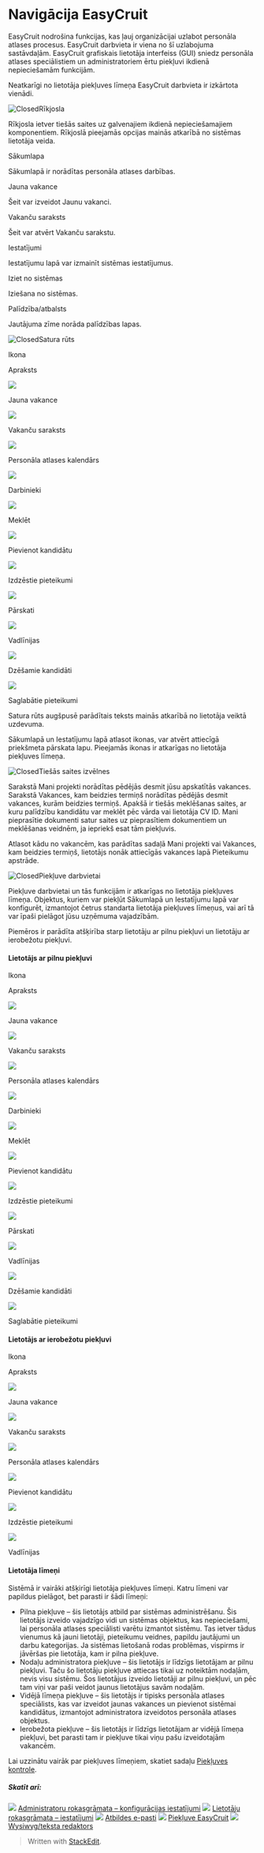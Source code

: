 # Navigācija EasyCruit

EasyCruit nodrošina funkcijas, kas ļauj organizācijai uzlabot personāla atlases procesus. EasyCruit darbvieta ir viena no šī uzlabojuma sastāvdaļām. EasyCruit grafiskais lietotāja interfeiss (GUI) sniedz personāla atlases speciālistiem un administratoriem ērtu piekļuvi ikdienā nepieciešamām funkcijām.

Neatkarīgi no lietotāja piekļuves līmeņa EasyCruit darbvieta ir izkārtota vienādi.

![Closed](../Skins/Default/Stylesheets/Images/transparent.gif)Rīkjosla

Rīkjosla ietver tiešās saites uz galvenajiem ikdienā nepieciešamajiem komponentiem. Rīkjoslā pieejamās opcijas mainās atkarībā no sistēmas lietotāja veida.

Sākumlapa

Sākumlapā ir norādītas personāla atlases darbības.

Jauna vakance

Šeit var izveidot  Jaunu vakanci.

Vakanču saraksts

Šeit var atvērt  Vakanču sarakstu.

Iestatījumi

Iestatījumu lapā var izmainīt sistēmas iestatījumus.

Iziet no sistēmas

Iziešana no sistēmas.

Palīdzība/atbalsts

Jautājuma zīme norāda palīdzības lapas.

![Closed](../Skins/Default/Stylesheets/Images/transparent.gif)Satura rūts

Ikona

Apraksts

![](../Resources/Images/new_vacancy.jpg)

Jauna vakance

![](../Resources/Images/vacancy_list.jpg)

Vakanču saraksts

![](../Resources/Images/recruitment_calendar.jpg)

Personāla atlases kalendārs

![](../Resources/Images/employees.jpg)

Darbinieki

![](../Resources/Images/search.jpg)

Meklēt

![](../Resources/Images/add_candidate.jpg)

Pievienot kandidātu

![](../Resources/Images/deleted_applications.jpg)

Izdzēstie pieteikumi

![](../Resources/Images/reports.jpg)

Pārskati

![](../Resources/Images/guidelines.jpg)

Vadlīnijas

![](../Resources/Images/candidates_to_be_deleted.jpg)

Dzēšamie kandidāti

![](../Resources/Images/stored_applications.jpg)

Saglabātie pieteikumi

Satura rūts  augšpusē parādītais teksts mainās atkarībā no lietotāja veiktā uzdevuma.

Sākumlapā  un  Iestatījumu lapā  atlasot ikonas, var atvērt attiecīgā priekšmeta pārskata lapu. Pieejamās ikonas ir atkarīgas no lietotāja piekļuves līmeņa.

![Closed](../Skins/Default/Stylesheets/Images/transparent.gif)Tiešās saites izvēlnes

Sarakstā  Mani projekti  norādītas pēdējās desmit jūsu apskatītās vakances. Sarakstā  Vakances, kam beidzies termiņš  norādītas pēdējās desmit vakances, kurām beidzies termiņš. Apakšā ir tiešās meklēšanas saites, ar kuru palīdzību kandidātu var meklēt pēc vārda vai lietotāja CV ID.  Mani pieprasītie dokumenti  satur saites uz pieprasītiem dokumentiem un meklēšanas veidnēm, ja iepriekš esat tām piekļuvis.

Atlasot kādu no vakancēm, kas parādītas sadaļā  Mani projekti  vai  Vakances, kam beidzies termiņš, lietotājs nonāk attiecīgās vakances lapā  Pieteikumu apstrāde.

![Closed](../Skins/Default/Stylesheets/Images/transparent.gif)Piekļuve darbvietai

Piekļuve darbvietai un tās funkcijām ir atkarīgas no lietotāja piekļuves līmeņa. Objektus, kuriem var piekļūt  Sākumlapā  un  Iestatījumu lapā  var konfigurēt, izmantojot četrus standarta lietotāja piekļuves līmeņus, vai arī tā var īpaši pielāgot jūsu uzņēmuma vajadzībām.

Piemēros ir parādīta atšķirība starp lietotāju ar pilnu piekļuvi un lietotāju ar ierobežotu piekļuvi.

#### Lietotājs ar pilnu piekļuvi

Ikona

Apraksts

![](../Resources/Images/new_vacancy.jpg)

Jauna vakance

![](../Resources/Images/vacancy_list.jpg)

Vakanču saraksts

![](../Resources/Images/recruitment_calendar.jpg)

Personāla atlases kalendārs

![](../Resources/Images/employees.jpg)

Darbinieki

![](../Resources/Images/search.jpg)

Meklēt

![](../Resources/Images/add_candidate.jpg)

Pievienot kandidātu

![](../Resources/Images/deleted_applications.jpg)

Izdzēstie pieteikumi

![](../Resources/Images/reports.jpg)

Pārskati

![](../Resources/Images/guidelines.jpg)

Vadlīnijas

![](../Resources/Images/candidates_to_be_deleted.jpg)

Dzēšamie kandidāti

![](../Resources/Images/stored_applications.jpg)

Saglabātie pieteikumi

#### Lietotājs ar ierobežotu piekļuvi

Ikona

Apraksts

![](../Resources/Images/new_vacancy.jpg)

Jauna vakance

![](../Resources/Images/vacancy_list.jpg)

Vakanču saraksts

![](../Resources/Images/recruitment_calendar.jpg)

Personāla atlases kalendārs

![](../Resources/Images/add_candidate.jpg)

Pievienot kandidātu

![](../Resources/Images/deleted_applications.jpg)

Izdzēstie pieteikumi

![](../Resources/Images/guidelines.jpg)

Vadlīnijas

#### Lietotāja līmeņi

Sistēmā ir vairāki atšķirīgi lietotāja piekļuves līmeņi. Katru līmeni var papildus pielāgot, bet parasti ir šādi līmeņi:

-   Pilna piekļuve  – šis lietotājs atbild par sistēmas administrēšanu. Šis lietotājs izveido vajadzīgo vidi un sistēmas objektus, kas nepieciešami, lai personāla atlases speciālisti varētu izmantot sistēmu. Tas ietver tādus vienumus kā jauni lietotāji, pieteikumu veidnes, papildu jautājumi un darbu kategorijas. Ja sistēmas lietošanā rodas problēmas, vispirms ir jāvēršas pie lietotāja, kam ir pilna piekļuve.
-   Nodaļu administratora piekļuve  – šis lietotājs ir līdzīgs lietotājam ar pilnu piekļuvi. Taču šo lietotāju piekļuve attiecas tikai uz noteiktām nodaļām, nevis visu sistēmu. Šos lietotājus izveido lietotāji ar pilnu piekļuvi, un pēc tam viņi var paši veidot jaunus lietotājus savām nodaļām.
-   Vidējā līmeņa piekļuve  – šis lietotājs ir tipisks personāla atlases speciālists, kas var izveidot jaunas vakances un pievienot sistēmai kandidātus, izmantojot administratora izveidotos personāla atlases objektus.
-   Ierobežota piekļuve  – šis lietotājs ir līdzīgs lietotājam ar vidējā līmeņa piekļuvi, bet parasti tam ir piekļuve tikai viņu pašu izveidotajām vakancēm.

Lai uzzinātu vairāk par piekļuves līmeņiem, skatiet sadaļu  [Piekļuves kontrole](access_control_options.htm).

##### Skatīt arī:

![](../Resources/Images/icon-document-link.png)  [Administratoru rokasgrāmata – konfigurācijas iestatījumi](guide_for_administrators_configuration_settings.htm)
![](../Resources/Images/icon-document-link.png)  [Lietotāju rokasgrāmata – iestatījumi](guide_for_administrators_settings.htm)
![](../Resources/Images/icon-document-link.png)  [Atbildes e-pasti](response_emails.htm)
![](../Resources/Images/icon-document-link.png)  [Piekļuve EasyCruit](accessing_easycruit.htm)
![](../Resources/Images/icon-document-link.png)  [Wysiwyg/teksta redaktors](wysiwyg_text_editor.htm)


> Written with [StackEdit](https://stackedit.io/).
<!--stackedit_data:
eyJoaXN0b3J5IjpbMjA3MjAxNDg0OF19
-->